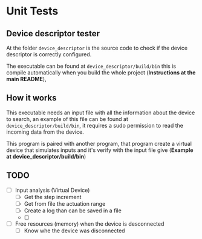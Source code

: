 # Unit Tests

## Device descriptor tester

At the folder ```device_descriptor``` is the source code to check if the device descriptor
is correctly configured.

The executable can be found at ```device_descriptor/build/bin``` this is compile automatically
when you build the whole project (**Instructions at the main README**), 

## How it works
This executable needs an input file with all the information about the device to search, an 
example of this file can be found at ```device_descriptor/build/bin```, it requires a sudo 
permission to read the incoming data from the device.

This program is paired with another program, that program create a virtual device that 
simulates inputs and it's verify with the input file give (**Example at device_descriptor/build/bin**)


## TODO

- [ ] Input analysis (Virtual Device)
    - [ ] Get the step increment
    - [ ] Get from file the actuation range
    - [ ] Create a log than can be saved in a file
    - [ ] 

- [ ] Free resources (memory) when the device is desconnected
    - [ ] Know whe the device was disconnected
